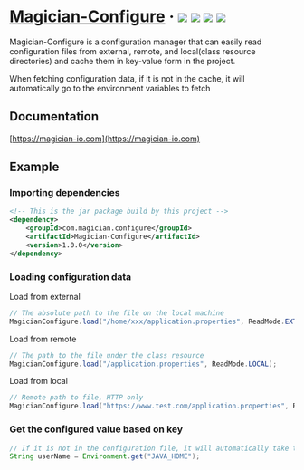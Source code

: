 <h1> 
    <a href="https://magician-io.com">Magician-Configure</a> ·
    <img src="https://img.shields.io/badge/licenes-MIT-brightgreen.svg"/>
    <img src="https://img.shields.io/badge/jdk-11+-brightgreen.svg"/>
    <img src="https://img.shields.io/badge/maven-3.5.4+-brightgreen.svg"/>
    <img src="https://img.shields.io/badge/release-master-brightgreen.svg"/>
</h1>

Magician-Configure is a configuration manager that can easily read configuration files from external, remote, and local(class resource directories) and cache them in key-value form in the project.

When fetching configuration data, if it is not in the cache, it will automatically go to the environment variables to fetch

## Documentation

[https://magician-io.com](https://magician-io.com)

## Example

### Importing dependencies

```xml
<!-- This is the jar package build by this project -->
<dependency>
    <groupId>com.magician.configure</groupId>
    <artifactId>Magician-Configure</artifactId>
    <version>1.0.0</version>
</dependency>
```

### Loading configuration data

Load from external

```java
// The absolute path to the file on the local machine
MagicianConfigure.load("/home/xxx/application.properties", ReadMode.EXTERNAL);
```

Load from remote

```java
// The path to the file under the class resource
MagicianConfigure.load("/application.properties", ReadMode.LOCAL);
```

Load from local

```java
// Remote path to file, HTTP only
MagicianConfigure.load("https://www.test.com/application.properties", ReadMode.REMOTE);
```

### Get the configured value based on key

```java
// If it is not in the configuration file, it will automatically take the environment variables
String userName = Environment.get("JAVA_HOME");
```